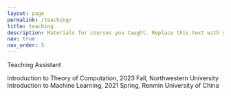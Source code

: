 ```yaml
---
layout: page
permalink: /teaching/
title: teaching
description: Materials for courses you taught. Replace this text with your description.
nav: true
nav_order: 5
---
```


Teaching Assistant

Introduction to Theory of Computation, 2023 Fall, Northwestern University
Introduction to Machine Learning, 2021 Spring, Renmin University of China
